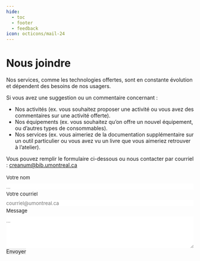 ```yaml
---
hide: 
  - toc
  - footer
  - feedback
icon: octicons/mail-24
---
```


<style>
  .md-content__button {
    display: none;
  }
</style>

# Nous joindre

Nos services, comme les technologies offertes, sont en constante évolution et dépendent des besoins de nos usagers. 

Si vous avez une suggestion ou un commentaire concernant :

- Nos activités (ex. vous souhaitez proposer une activité ou vous avez des commentaires sur une activité offerte).
- Nos équipements (ex. vous souhaitez qu’on offre un nouvel équipement, ou d’autres types de consommables).
- Nos services (ex. vous aimeriez de la documentation supplémentaire sur un outil particulier ou vous avez vu un livre que vous aimeriez retrouver à l’atelier).

Vous pouvez remplir le formulaire ci-dessous ou nous contacter par courriel : [creanum@bib.umontreal.ca](mailto:creanum@bib.umontreal.ca)

<form id="fs-frm" name="simple-contact-form" accept-charset="utf-8" action="https://formspree.io/f/xknazrev" method="post">
  <fieldset id="fs-frm-inputs">
    <label for="full-name">Votre nom</label>
    <input type="text" name="name" id="full-name" placeholder="..." required="">
    <label for="email-address">Votre courriel</label>
    <input type="email" name="_replyto" id="email-address" placeholder="courriel@umontreal.ca" required="">
    <label for="message">Message</label>
    <textarea rows="5" name="message" id="message" placeholder="..." required=""></textarea>
    <input type="hidden" name="_subject" id="email-subject" value="Contact Form Submission">
  </fieldset>
  <input type="submit" value="Envoyer">
</form><style>/* reset */
#fs-frm input,
#fs-frm select,
#fs-frm textarea,
#fs-frm fieldset,
#fs-frm optgroup,
#fs-frm label,
#fs-frm #card-element:disabled {
  font-family: inherit;
  font-size: 100%;
  color: inherit;
  border: none;
  border-radius: 0;
  display: block;
  width: 100%;
  padding: 0;
  margin: 0;
  -webkit-appearance: none;
  -moz-appearance: none;
}
#fs-frm label,
#fs-frm legend,
#fs-frm ::placeholder {
  font-size: .825rem;
  margin-bottom: .5rem;
  padding-top: .2rem;
  display: flex;
  align-items: baseline;
}

/* border, padding, margin, width */
#fs-frm input,
#fs-frm select,
#fs-frm textarea,
#fs-frm #card-element {
  border: 1px solid rgba(0,0,0,0.2);
  background-color: rgba(255,255,255,0.9);
  padding: .75em 1rem;
  margin-bottom: 1.5rem;
}
#fs-frm input:focus,
#fs-frm select:focus,
#fs-frm textarea:focus {
  background-color: white;
  outline-style: solid;
  outline-width: thin;
  outline-color: gray;
  outline-offset: -1px;
}
#fs-frm [type="text"],
#fs-frm [type="email"] {
  width: 100%;
}
#fs-frm [type="button"],
#fs-frm [type="submit"],
#fs-frm [type="reset"] {
  width: auto;
  cursor: pointer;
  -webkit-appearance: button;
  -moz-appearance: button;
  appearance: button;
}
#fs-frm [type="button"]:focus,
#fs-frm [type="submit"]:focus,
#fs-frm [type="reset"]:focus {
  outline: none;
}
#fs-frm [type="submit"],
#fs-frm [type="reset"] {
  margin-bottom: 0;
}
#fs-frm select {
  text-transform: none;
}

#fs-frm [type="checkbox"] {
  -webkit-appearance: checkbox;
  -moz-appearance: checkbox;
  appearance: checkbox;
  display: inline-block;
  width: auto;
  margin: 0 .5em 0 0 !important;
}

#fs-frm [type="radio"] {
  -webkit-appearance: radio;
  -moz-appearance: radio;
  appearance: radio;
}

</style>